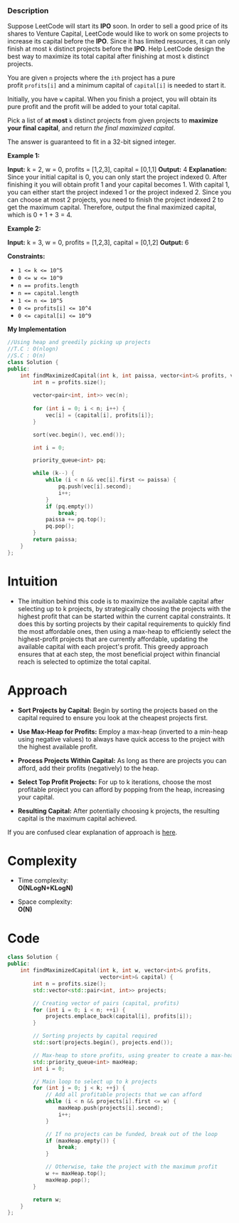 ### Description

Suppose LeetCode will start its **IPO** soon. In order to sell a good price of its shares to Venture Capital, LeetCode would like to work on some projects to increase its capital before the **IPO**. Since it has limited resources, it can only finish at most `k` distinct projects before the **IPO**. Help LeetCode design the best way to maximize its total capital after finishing at most `k` distinct projects.

You are given `n` projects where the `ith` project has a pure profit `profits[i]` and a minimum capital of `capital[i]` is needed to start it.

Initially, you have `w` capital. When you finish a project, you will obtain its pure profit and the profit will be added to your total capital.

Pick a list of **at most** `k` distinct projects from given projects to **maximize your final capital**, and return _the final maximized capital_.

The answer is guaranteed to fit in a 32-bit signed integer.

**Example 1:**

**Input:** k = 2, w = 0, profits = [1,2,3], capital = [0,1,1]
**Output:** 4
**Explanation:** Since your initial capital is 0, you can only start the project indexed 0.
After finishing it you will obtain profit 1 and your capital becomes 1.
With capital 1, you can either start the project indexed 1 or the project indexed 2.
Since you can choose at most 2 projects, you need to finish the project indexed 2 to get the maximum capital.
Therefore, output the final maximized capital, which is 0 + 1 + 3 = 4.

**Example 2:**

**Input:** k = 3, w = 0, profits = [1,2,3], capital = [0,1,2]
**Output:** 6

**Constraints:**

- `1 <= k <= 10^5`
- `0 <= w <= 10^9`
- `n == profits.length`
- `n == capital.length`
- `1 <= n <= 10^5`
- `0 <= profits[i] <= 10^4`
- `0 <= capital[i] <= 10^9`

**My Implementation**

```cpp
//Using heap and greedily picking up projects
//T.C : O(nlogn)
//S.C : O(n)
class Solution {
public:
    int findMaximizedCapital(int k, int paissa, vector<int>& profits, vector<int>& capital) {
        int n = profits.size();
        
        vector<pair<int, int>> vec(n);
        
        for (int i = 0; i < n; i++) {
            vec[i] = {capital[i], profits[i]};
        }

        sort(vec.begin(), vec.end());

        int i = 0;

        priority_queue<int> pq;

        while (k--) {
            while (i < n && vec[i].first <= paissa) {
                pq.push(vec[i].second);
                i++;
            }
            if (pq.empty())
                break;
            paissa += pq.top();
            pq.pop();
        }
        return paissa;
    }
};
```

# Intuition

- The intuition behind this code is to maximize the available capital after selecting up to k projects, by strategically choosing the projects with the highest profit that can be started within the current capital constraints. It does this by sorting projects by their capital requirements to quickly find the most affordable ones, then using a max-heap to efficiently select the highest-profit projects that are currently affordable, updating the available capital with each project's profit. This greedy approach ensures that at each step, the most beneficial project within financial reach is selected to optimize the total capital.

# Approach

- **Sort Projects by Capital:** Begin by sorting the projects based on the capital required to ensure you look at the cheapest projects first.
    
- **Use Max-Heap for Profits:** Employ a max-heap (inverted to a min-heap using negative values) to always have quick access to the project with the highest available profit.
    
- **Process Projects Within Capital:** As long as there are projects you can afford, add their profits (negatively) to the heap.
    
- **Select Top Profit Projects:** For up to k iterations, choose the most profitable project you can afford by popping from the heap, increasing your capital.
    
- **Resulting Capital:** After potentially choosing k projects, the resulting capital is the maximum capital achieved.
    

If you are confused clear explanation of approach is [here](https://www.youtube.com/watch?v=d49SwS-uGYY).

# Complexity

- Time complexity:  
    **O(NLogN+KLogN)**
    
- Space complexity:  
    **O(N)**
    

# Code
```cpp
class Solution {
public:
    int findMaximizedCapital(int k, int w, vector<int>& profits,
                             vector<int>& capital) {
        int n = profits.size();
        std::vector<std::pair<int, int>> projects;

        // Creating vector of pairs (capital, profits)
        for (int i = 0; i < n; ++i) {
            projects.emplace_back(capital[i], profits[i]);
        }

        // Sorting projects by capital required
        std::sort(projects.begin(), projects.end());

        // Max-heap to store profits, using greater to create a max-heap
        std::priority_queue<int> maxHeap;
        int i = 0;

        // Main loop to select up to k projects
        for (int j = 0; j < k; ++j) {
            // Add all profitable projects that we can afford
            while (i < n && projects[i].first <= w) {
                maxHeap.push(projects[i].second);
                i++;
            }

            // If no projects can be funded, break out of the loop
            if (maxHeap.empty()) {
                break;
            }

            // Otherwise, take the project with the maximum profit
            w += maxHeap.top();
            maxHeap.pop();
        }

        return w;
    }
};
```

